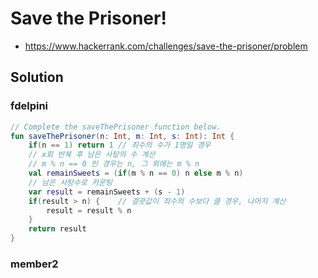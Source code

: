 # Save the Prisoner!
* https://www.hackerrank.com/challenges/save-the-prisoner/problem

## Solution
### fdelpini
```kotlin
// Complete the saveThePrisoner function below.
fun saveThePrisoner(n: Int, m: Int, s: Int): Int {
    if(n == 1) return 1 // 죄수의 수가 1명일 경우
    // x회 반복 후 남은 사탕의 수 계산
    // m % n == 0 인 경우는 n, 그 외에는 m % n
    val remainSweets = (if(m % n == 0) n else m % n)
    // 남은 사탕수로 카운팅
    var result = remainSweets + (s - 1)
    if(result > n) {    // 결괏값이 죄수의 수보다 클 경우, 나머지 계산
        result = result % n
    }
    return result
}
```

### member2 
```swift
```
